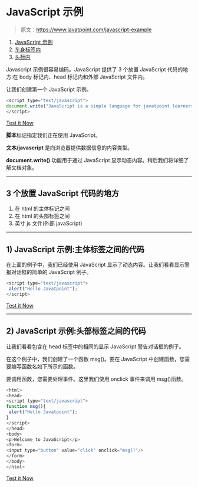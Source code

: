# JavaScript 示例

> 原文：<https://www.javatpoint.com/javascript-example>

1.  [JavaScript 示例](#)
2.  [车身标签内](#)
3.  [头标内](#)

Javascript 示例很容易编码。JavaScript 提供了 3 个放置 JavaScript 代码的地方:在 body 标记内、head 标记内和外部 JavaScript 文件内。

让我们创建第一个 JavaScript 示例。

```js
<script type="text/javascript">
document.write("JavaScript is a simple language for javatpoint learners");
</script>

```

[Test it Now](https://www.javatpoint.com/oprweb/test.jsp?filename=example1js)

**脚本**标记指定我们正在使用 JavaScript。

**文本/javascript** 是向浏览器提供数据信息的内容类型。

**document.write()** 功能用于通过 JavaScript 显示动态内容。稍后我们将详细了解文档对象。

* * *

## 3 个放置 JavaScript 代码的地方

1.  在 html 的主体标记之间
2.  在 html 的头部标签之间
3.  英寸 js 文件(外部 javaScript)

* * *

## 1) JavaScript 示例:主体标签之间的代码

在上面的例子中，我们已经使用 JavaScript 显示了动态内容。让我们看看显示警报对话框的简单的 JavaScript 例子。

```js
<script type="text/javascript">
 alert("Hello Javatpoint");
</script>

```

[Test it Now](https://www.javatpoint.com/oprweb/test.jsp?filename=example2js)

* * *

## 2) JavaScript 示例:头部标签之间的代码

让我们看看包含在 head 标签中的相同的显示 JavaScript 警告对话框的例子。

在这个例子中，我们创建了一个函数 msg()。要在 JavaScript 中创建函数，您需要编写函数名如下所示的函数。

要调用函数，您需要处理事件。这里我们使用 onclick 事件来调用 msg()函数。

```js
<html>
<head>
<script type="text/javascript">
function msg(){
 alert("Hello Javatpoint");
}
</script>
</head>
<body>
<p>Welcome to JavaScript</p>
<form>
<input type="button" value="click" onclick="msg()"/>
</form>
</body>
</html>

```

[Test it Now](https://www.javatpoint.com/oprweb/test.jsp?filename=example3js)
